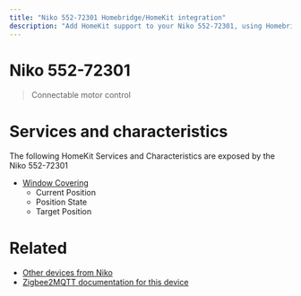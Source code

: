 ```yaml
---
title: "Niko 552-72301 Homebridge/HomeKit integration"
description: "Add HomeKit support to your Niko 552-72301, using Homebridge, Zigbee2MQTT and homebridge-z2m."
---
```

<!---
This file has been GENERATED using src/docgen/docgen.ts
DO NOT EDIT THIS FILE MANUALLY!
-->
# Niko 552-72301
> Connectable motor control


# Services and characteristics
The following HomeKit Services and Characteristics are exposed by
the Niko 552-72301

* [Window Covering](../../cover.md)
  * Current Position
  * Position State
  * Target Position


# Related
* [Other devices from Niko](../index.md#niko)
* [Zigbee2MQTT documentation for this device](https://www.zigbee2mqtt.io/devices/552-72301.html)